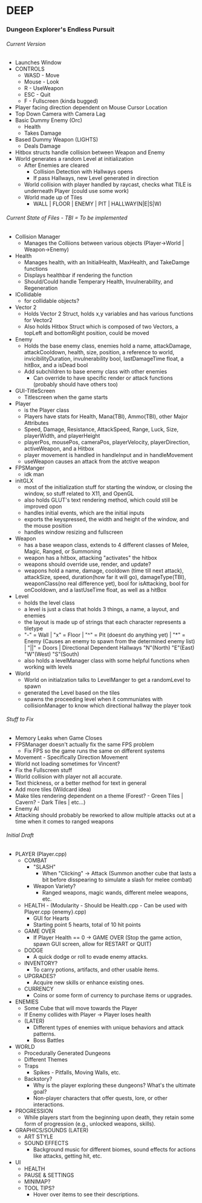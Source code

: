 # DEEP
### Dungeon Explorer's Endless Pursuit

###### Current Version
- Launches Window
- CONTROLS
    - WASD  - Move
    - Mouse - Look
    - R     - UseWeapon
    - ESC   - Quit
    - F     - Fullscreen (kinda bugged)
- Player facing direction dependent on Mouse Cursor Location
- Top Down Camera with Camera Lag
- Basic Dummy Enemy (Orc)
    - Health
    - Takes Damage
- Based Dummy Weapon (LIGHTS)
    - Deals Damage
- Hitbox structs handle collision between Weapon and Enemy
- World generates a random Level at initialization
    - After Enemies are cleared
        - Collision Detection with Hallways opens
        - If pass Hallways, new Level generated in direction
    - World collision with player handled by raycast, checks what TILE is underneath Player (could use some work)
    - World made up of Tiles
        - WALL | FLOOR | ENEMY | PIT | HALLWAY(N|E|S|W)
###### Current State of Files - TBI = To be implemented
- Collision Manager
    - Manages the Colliions between various objects (Player->World | Weapon->Enemy)
- Health
    - Manages health, with an InitialHealth, MaxHealth, and TakeDamge functions
    - Displays healthbar if rendering the function
    - Should/Could handle Temperary Health, Invulnerability, and Regeneration
- ICollidable
    - for collidable objects? 
- Vector 2
    - Holds Vector 2 Struct, holds x,y variables and has various functions for Vector2
    - Also holds Hitbox Struct which is composed of two Vectors, a topLeft and bottomRight position, could be moved
- Enemy
    - Holds the base enemy class, enemies hold a name, attackDamage, attackCooldown, health, size, position, a reference to world, invicibilityDuration, invulnerability bool, lastDamageTime float, a hitBox, and a isDead bool
    - Add subchildren to base enemy class with other enemies
        - Can override to have specific render or attack functions (probably should have others too)
- GUI-TitleScreen
    - Titlescreen when the game starts
- Player
    - is the Player class
    - Players have stats for Health, Mana(TBI), Ammo(TBI), other Major Attributes
    - Speed, Damage, Resistance, AttackSpeed, Range, Luck, Size, playerWidth, and playerHeight
    - playerPos, mousePos, cameraPos, playerVelocity, playerDirection, activeWeapon, and a Hitbox
    - player movement is handled in handleInput and in handleMovement
    - useWeapon causes an attack from the atctive weapon
- FPSManger
    - idk man
- initGLX
    - most of the initialization stuff for starting the window, or closing the window, so stuff related to X11, and OpenGL
    - also holds GLUT's text rendering method, which could still be improved opon
    - handles initial events, which are the initial inputs
    - exports the keyspressed, the width and height of the window, and the mouse position
    - handles window resizing and fullscreen
- Weapon
    - has a base weapon class, extends to 4 different classes of Melee, Magic, Ranged, or Summoning
    - weapon has a hitbox, attacking "activates" the hitbox
    - weapons should override use, render, and update?
    - weapons hold a name, damage, cooldown (time till next attack), attackSize, speed, duration(how far it will go), damageType(TBI), weaponClass(no real difference yet), bool for isAttacking, bool for onCooldown, and a lastUseTime float, as well as a hitBox
- Level
    - holds the level class
    - a level is just a class that holds 3 things, a name, a layout, and enemies
    - the layout is made up of strings that each character represents a tiletype
    - "-" = Wall | "x" = Floor | "^" = Pit (doesnt do anything yet) | "*" = Enemy (Causes an enemy to spawn from the determined enemy list) | "||" = Doors | Directional Dependent Hallways "N"(North) "E"(East) "W"(West) "S"(South)
    - also holds a levelManager class with some helpful functions when working with levels
- World
    - World on initialzation talks to LevelManger to get a randomLevel to spawn
    - generated the Level based on the tiles
    - spawns the proceeding level when it communiates with collisionManager to know which directional hallway the player took


###### Stuff to Fix
- Memory Leaks when Game Closes
- FPSManager doesn't actually fix the same FPS problem
    - Fix FPS so the game runs the same on different systems
- Movement - Specifically Direction Movement
- World not loading sometimes for Vincent? 
- Fix the Fullscreen stuff
- World collision with player not all accurate. 
- Text thickness, or a better method for text in general
- Add more tiles (Wildcard idea)
- Make tiles rendering dependent on a theme (Forest? - Green Tiles | Cavern? - Dark Tiles | etc...)
- Enemy AI
- Attacking should probably be reworked to allow multiple attacks out at a time when it comes to ranged weapons


###### Initial Draft
- PLAYER (Player.cpp)
    - COMBAT
        - "SLASH"
            - When "Clicking" -> Attack (Summon another cube that lasts a bit before disspearing to simulate a slash for melee combat)
        - Weapon Variety?
            - Ranged weapons, magic wands, different melee weapons, etc.
    - HEALTH - (Modularity - Should be Health.cpp - Can be used with Player.cpp {enemy}.cpp)
        - GUI for Hearts
        - Starting point 5 hearts, total of 10 hit points
    - GAME OVER
        - If Player Health == 0 -> GAME OVER (Stop the game action, spawn GUI screen, allow for RESTART or QUIT)
    - DODGE
        - A quick dodge or roll to evade enemy attacks.
    - INVENTORY?
        - To carry potions, artifacts, and other usable items.
    - UPGRADES?
        - Acquire new skills or enhance existing ones.
    - CURRENCY
        - Coins or some form of currency to purchase items or upgrades.
- ENEMIES
    - Some Cube that will move towards the Player
    - If Enemy collides with Player -> Player loses health
    - (LATER)
        - Different types of enemies with unique behaviors and attack patterns.
        - Boss Battles
- WORLD
    - Procedurally Generated Dungeons
    - Different Themes
    - Traps
        - Spikes - Pitfalls, Moving Walls, etc.
    - Backstory? 
        - Why is the player exploring these dungeons? What's the ultimate goal?
        - Non-player characters that offer quests, lore, or other interactions.
- PROGRESSION
    - While players start from the beginning upon death, they retain some form of progression (e.g., unlocked weapons, skills).
- GRAPHICS/SOUNDS (LATER)
    - ART STYLE
    - SOUND EFFECTS
        - Background music for different biomes, sound effects for actions like attacks, getting hit, etc.
- UI
    - HEALTH
    - PAUSE & SETTINGS
    - MINIMAP?
    - TOOL TIPS? 
        - Hover over items to see their descriptions.
